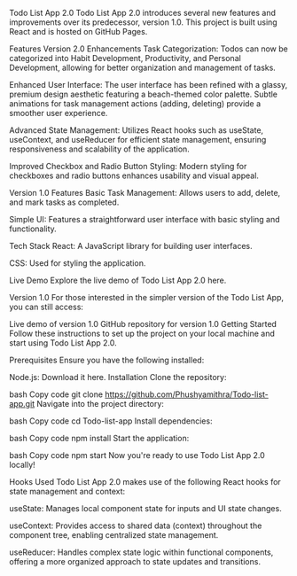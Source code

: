 Todo List App 2.0
Todo List App 2.0 introduces several new features and improvements over its predecessor, version 1.0. This project is built using React and is hosted on GitHub Pages.

Features
Version 2.0 Enhancements
Task Categorization: Todos can now be categorized into Habit Development, Productivity, and Personal Development, allowing for better organization and management of tasks.

Enhanced User Interface: The user interface has been refined with a glassy, premium design aesthetic featuring a beach-themed color palette. Subtle animations for task management actions (adding, deleting) provide a smoother user experience.

Advanced State Management: Utilizes React hooks such as useState, useContext, and useReducer for efficient state management, ensuring responsiveness and scalability of the application.

Improved Checkbox and Radio Button Styling: Modern styling for checkboxes and radio buttons enhances usability and visual appeal.

Version 1.0 Features
Basic Task Management: Allows users to add, delete, and mark tasks as completed.

Simple UI: Features a straightforward user interface with basic styling and functionality.

Tech Stack
React: A JavaScript library for building user interfaces.

CSS: Used for styling the application.

Live Demo
Explore the live demo of Todo List App 2.0 here.

Version 1.0
For those interested in the simpler version of the Todo List App, you can still access:

Live demo of version 1.0
GitHub repository for version 1.0
Getting Started
Follow these instructions to set up the project on your local machine and start using Todo List App 2.0.

Prerequisites
Ensure you have the following installed:

Node.js: Download it here.
Installation
Clone the repository:

bash
Copy code
git clone https://github.com/Phushyamithra/Todo-list-app.git
Navigate into the project directory:

bash
Copy code
cd Todo-list-app
Install dependencies:

bash
Copy code
npm install
Start the application:

bash
Copy code
npm start
Now you're ready to use Todo List App 2.0 locally!

Hooks Used
Todo List App 2.0 makes use of the following React hooks for state management and context:

useState: Manages local component state for inputs and UI state changes.

useContext: Provides access to shared data (context) throughout the component tree, enabling centralized state management.

useReducer: Handles complex state logic within functional components, offering a more organized approach to state updates and transitions.

